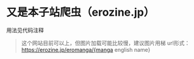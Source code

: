 # 又是本子站爬虫（erozine.jp）

用法见代码注释
> 这个网站目前可以上，但图片加载可能比较慢，建议图片用梯
url形式：
https://erozine.jp/eromanga/{manga english name}
